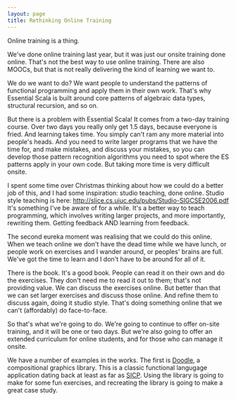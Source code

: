 ```yaml
---
layout: page
title: Rethinking Online Training
---
```


Online training is a thing.

We've done online training last year, but it was just our onsite training done online. That's not the best way to use online training. There are also MOOCs, but that is not really delivering the kind of learning we want to. 

We do we want to do? We want people to understand the patterns of functional programming and apply them in their own work. That's why Essential Scala is built around core patterns of algebraic data types, structural recursion, and so on.

But there is a problem with Essential Scala! It comes from a two-day training course. Over two days you really only get 1.5 days, because everyone is fried. And learning takes time. You simply can't ram any more material into people's heads. And you need to write larger programs that we have the time for, and make mistakes, and discuss your mistakes, so you can develop those pattern recognition algorithms you need to spot where the ES patterns apply in your own code. But taking more time is very difficult onsite. 

I spent some time over Christmas thinking about how we could do a better job of this, and I had some inspiration: studio teaching, done online. Studio style teaching is here: http://slice.cs.uiuc.edu/pubs/Studio-SIGCSE2006.pdf It's something I've be aware of for a while. It's a better way to teach programming, which involves writing larger projects, and more importantly, rewriting them. Getting feedback AND learning from feedback.

The second eureka moment was realising that we could do this online. When we teach online we don't have the dead time while we have lunch, or people work on exercises and I wander around, or peoples' brains are full. We've got the time to learn and I don't have to be around for all of it.

There is the book. It's a good book. People can read it on their own and do the exercises. They don't need me to read it out to them; that's not providing value. We can discuss the exercises online. But better than that we can set larger exercises and discuss those online. And refine them to discuss again, doing it studio style. That's doing something online that we can't (affordably) do face-to-face.

So that's what we're going to do. We're going to continue to offer on-site training, and it will be one or two days. But we're also going to offer an extended curriculum for online students, and for those who can manage it onsite.

We have a number of examples in the works. The first is [Doodle](https://github.com/underscoreio/doodle), a compositional graphics library. This is a classic functional langugage application dating back at least as far as [SICP](http://mitpress.mit.edu/sicp/full-text/book/book-Z-H-15.html#%_sec_2.2.4). Using the library is going to make for some fun exercises, and recreating the library is going to make a great case study. 
